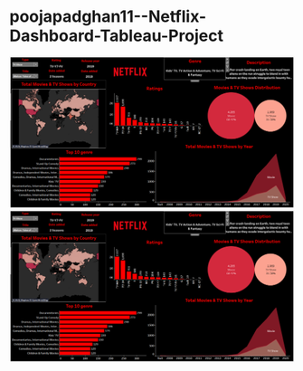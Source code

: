 # poojapadghan11--Netflix-Dashboard-Tableau-Project
![image alt](https://github.com/poojapadghan11/poojapadghan11--Netflix-Dashboard-Tableau-Project/blob/8f725361c117ef523ba1541d451d326d9b95bb85/Netflix_Dasboard_Tableau.png)
![image_alt](https://github.com/poojapadghan11/poojapadghan11--Netflix-Dashboard-Tableau-Project/blob/ae705fbcefd7e707acddd6cd511f2a6de48a91c6/Netflix_Dasboard_Tableau.png)
